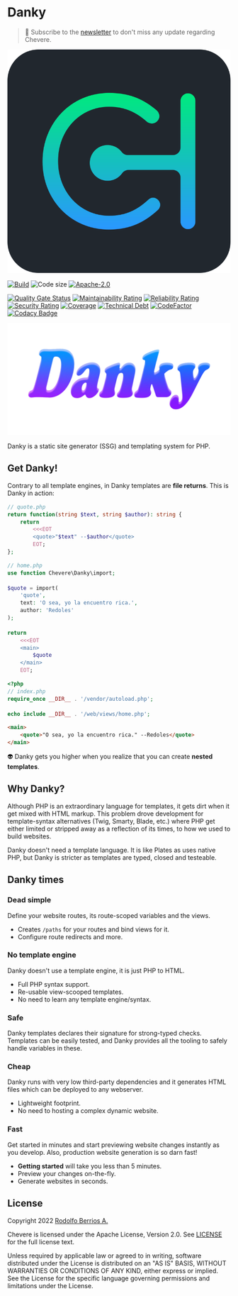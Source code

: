 # Danky

> 🔔 Subscribe to the [newsletter](https://newsletter.chevereto.com/subscription?f=gTmksA6763vPCG763763kYCOTgWu6Kx4BPohVDY97aHddrqis6B763cHay8dhtmMKlI6r3vUfGREZmSvDNNGj3MlrRJV7A) to don't miss any update regarding Chevere.

![Chevere](chevere.svg)

[![Build](https://img.shields.io/github/workflow/status/chevere/danky/Test?style=flat-square)](https://github.com/chevere/danky/actions) ![Code size](https://img.shields.io/github/languages/code-size/chevere/danky?style=flat-square) [![Apache-2.0](https://img.shields.io/github/license/chevere/danky?style=flat-square)](LICENSE)

[![Quality Gate Status](https://sonarcloud.io/api/project_badges/measure?project=chevere_Danky&metric=alert_status)](https://sonarcloud.io/dashboard?id=chevere_Danky) [![Maintainability Rating](https://sonarcloud.io/api/project_badges/measure?project=chevere_Danky&metric=sqale_rating)](https://sonarcloud.io/dashboard?id=chevere_Danky) [![Reliability Rating](https://sonarcloud.io/api/project_badges/measure?project=chevere_Danky&metric=reliability_rating)](https://sonarcloud.io/dashboard?id=chevere_Danky) [![Security Rating](https://sonarcloud.io/api/project_badges/measure?project=chevere_Danky&metric=security_rating)](https://sonarcloud.io/dashboard?id=chevere_Danky) [![Coverage](https://sonarcloud.io/api/project_badges/measure?project=chevere_Danky&metric=coverage)](https://sonarcloud.io/dashboard?id=chevere_Danky) [![Technical Debt](https://sonarcloud.io/api/project_badges/measure?project=chevere_Danky&metric=sqale_index)](https://sonarcloud.io/dashboard?id=chevere_Danky) [![CodeFactor](https://www.codefactor.io/repository/github/chevere/danky/badge)](https://www.codefactor.io/repository/github/chevere/danky) [![Codacy Badge](https://app.codacy.com/project/badge/Grade/b956754f8ff04aaa9ca24a6e4cc21661)](https://www.codacy.com/gh/chevere/danky/dashboard)

![Danky](.github/banner/danky-logo.webp)

Danky is a static site generator (SSG) and templating system for PHP.

## Get Danky!

Contrary to all template engines, in Danky templates are **file returns**. This is Danky in action:

```php
// quote.php
return function(string $text, string $author): string {
    return
        <<<EOT
        <quote>"$text" --$author</quote>
        EOT;
};
```

```php
// home.php
use function Chevere\Danky\import;

$quote = import(
    'quote',
    text: 'O sea, yo la encuentro rica.',
    author: 'Redoles'
);

return
    <<<EOT
    <main>
        $quote
    </main>
    EOT;
```

```php
<?php
// index.php
require_once __DIR__ . '/vendor/autoload.php';

echo include __DIR__ . '/web/views/home.php';
```

```html
<main>
    <quote>"O sea, yo la encuentro rica." --Redoles</quote>
</main>
```

👽 Danky gets you higher when you realize that you can create **nested templates**.

## Why Danky?

Although PHP is an extraordinary language for templates, it gets dirt when it get mixed with HTML markup. This problem drove development for template-syntax alternatives (Twig, Smarty, Blade, etc.) where PHP get either limited or stripped away as a reflection of its times, to how we used to build websites.

Danky doesn't need a template language. It is like Plates as uses native PHP, but Danky is stricter as templates are typed, closed and testeable.

## Danky times

### Dead simple

Define your website routes, its route-scoped variables and the views.

* Creates `/paths` for your routes and bind views for it.
* Configure route redirects and more.

### No template engine

Danky doesn't use a template engine, it is just PHP to HTML.

* Full PHP syntax support.
* Re-usable view-scooped templates.
* No need to learn any template engine/syntax.

### Safe

Danky templates declares their signature for strong-typed checks. Templates can be easily tested, and Danky provides all the tooling to safely handle variables in these.

### Cheap

Danky runs with very low third-party dependencies and it generates HTML files which can be deployed to any webserver.

* Lightweight footprint.
* No need to hosting a complex dynamic website.

### Fast

Get started in minutes and start previewing website changes instantly as you develop. Also, production website generation is so darn fast!

* **Getting started** will take you less than 5 minutes.
* Preview your changes on-the-fly.
* Generate websites in seconds.

## License

Copyright 2022 [Rodolfo Berrios A.](https://rodolfoberrios.com/)

Chevere is licensed under the Apache License, Version 2.0. See [LICENSE](LICENSE) for the full license text.

Unless required by applicable law or agreed to in writing, software distributed under the License is distributed on an "AS IS" BASIS, WITHOUT WARRANTIES OR CONDITIONS OF ANY KIND, either express or implied. See the License for the specific language governing permissions and limitations under the License.
